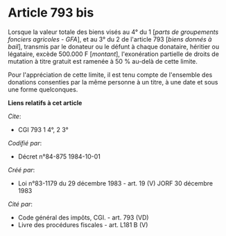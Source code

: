 # Article 793 bis

Lorsque la valeur totale des biens visés au 4° du 1 [*parts de groupements fonciers agricoles - GFA*], et au 3° du 2 de
l'article 793 [*biens donnés à bail*], transmis par le donateur ou le défunt à chaque donataire, héritier ou légataire,
excède 500.000 F [*montant*], l'exonération partielle de droits de mutation à titre gratuit est ramenée à 50 % au-delà de
cette limite.

Pour l'appréciation de cette limite, il est tenu compte de l'ensemble des donations consenties par la même personne à un
titre, à une date et sous une forme quelconques.

**Liens relatifs à cet article**

_Cite_:

  - CGI 793 1 4°, 2 3°

_Codifié par_:

  - Décret n°84-875 1984-10-01

_Créé par_:

  - Loi n°83-1179 du 29 décembre 1983 - art. 19 (V) JORF 30 décembre 1983

_Cité par_:

  - Code général des impôts, CGI. - art. 793 (VD)
  - Livre des procédures fiscales - art. L181 B (V)
